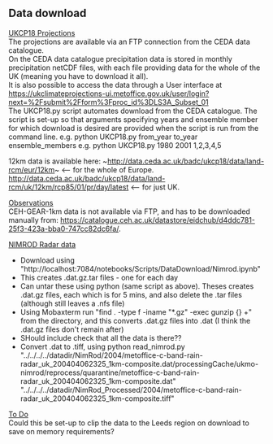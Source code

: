 ## Data download

<ins>UKCP18 Projections</ins>  
The projections are available via an FTP connection from the CEDA data catalogue.  
On the CEDA data catalogue precipitation data is stored in monthly precipitation netCDF files, with each file providing data for the whole of the UK (meaning you have to download it all).  
It is also possible to access the data through a User interface at https://ukclimateprojections-ui.metoffice.gov.uk/user/login?next=%2Fsubmit%2Fform%3Fproc_id%3DLS3A_Subset_01  
The UKCP18.py script automates download from the CEDA catalogue. The script is set-up so that arguments specifying years and ensemble member for which download is desired are provided when the script is run from the command line.
e.g. python UKCP18.py from_year to_year ensemble_members
e.g. python UKCP18.py 1980 2001 1,2,3,4,5

12km data is available here: ~http://data.ceda.ac.uk/badc/ukcp18/data/land-rcm/eur/12km~ <-- for the whole of Europe. http://data.ceda.ac.uk/badc/ukcp18/data/land-rcm/uk/12km/rcp85/01/pr/day/latest <-- for just UK.

<ins>Observations</ins>  
CEH-GEAR-1km data is not available via FTP, and has to be downloaded manually from: https://catalogue.ceh.ac.uk/datastore/eidchub/d4ddc781-25f3-423a-bba0-747cc82dc6fa/.

<!--- (Data for CEH-GEAR was downloaded on the SEE Linux remote server https://www.see.leeds.ac.uk/linux/desktop/.
Attempted using wget to automate this, but it didn't download file properly (very small file; html). So, instead had to manually point and click to files and then transfer them to the correct folder in a319 using terminal and mv -v ~/Downloads/* /nfs/a319/gy17m2a/CEH-GEAR.-->

<ins> NIMROD Radar data </ins>
- Download using "http://localhost:7084/notebooks/Scripts/DataDownload/Nimrod.ipynb"
- This creates .dat.gz.tar files - one for each day
- Can untar these using python (same script as above). Theses creates .dat.gz files, each which is for 5 mins, and also delete the .tar files (although still leaves a .nfs file)
- Using Mobaxterm run "find . -type f -iname "*.gz" -exec gunzip {} +" from the directory, and this converts .dat.gz files into .dat (I think the .dat.gz files don't remain after)
- SHould include check that all the data is there??
- Convert .dat to .tiff, using 
python read_nimrod.py "../../../../datadir/NimRod/2004/metoffice-c-band-rain-radar_uk_200404062325_1km-composite.dat/processingCache/ukmo-nimrod/reprocess/quarantine/metoffice-c-band-rain-radar_uk_200404062325_1km-composite.dat" "../../../../datadir/NimRod_Processed/2004/metoffice-c-band-rain-radar_uk_200404062325_1km-composite.tiff"



<ins> To Do </ins>  
Could this be set-up to clip the data to the Leeds region on download to save on memory requirements?
